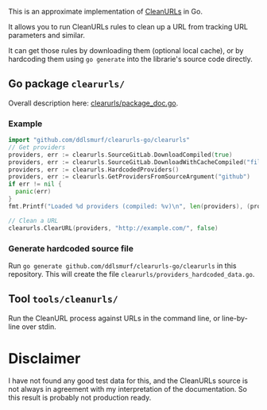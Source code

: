 This is an approximate implementation of [CleanURLs](https://docs.clearurls.xyz/1.27.3/) in Go.

It allows you to run CleanURLs rules to clean up a URL from tracking URL parameters and similar.

It can get those rules by downloading them (optional local cache), or by hardcoding them using
`go generate` into the librarie's source code directly.

## Go package `clearurls/`

Overall description here: [clearurls/package_doc.go](clearurls/package_doc.go).

### Example

```go
import "github.com/ddlsmurf/clearurls-go/clearurls"
// Get providers
providers, err := clearurls.SourceGitLab.DownloadCompiled(true)
providers, err := clearurls.SourceGitLab.DownloadWithCacheCompiled("filename", 60, true)
providers, err := clearurls.HardcodedProviders()
providers, err := clearurls.GetProvidersFromSourceArgument("github")
if err != nil {
  panic(err)
}
fmt.Printf("Loaded %d providers (compiled: %v)\n", len(providers), (providers[0].IsCompiled())

// Clean a URL
clearurls.ClearURL(providers, "http://example.com/", false)

```

### Generate hardcoded source file

Run `go generate github.com/ddlsmurf/clearurls-go/clearurls` in this repository. This will
create the file `clearurls/providers_hardcoded_data.go`.

## Tool `tools/cleanurls/`

Run the CleanURL process against URLs in the command line, or line-by-line over stdin.

# Disclaimer

I have not found any good test data for this, and the CleanURLs source is not always in
agreement with my interpretation of the documentation. So this result is probably not
production ready.
